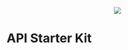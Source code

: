 <p align="center">
<a href="https://herd.laravel.com/new?starter-kit=pikarin/ajt-api-starter"><img src="https://img.shields.io/badge/Install%20with%20Herd-f55247?logo=laravel&logoColor=white"></a>
</p>

# API Starter Kit
